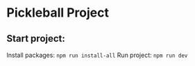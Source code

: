 # Pickleball Project 

## Start project:
Install packages: `npm run install-all`
Run project: `npm run dev`


